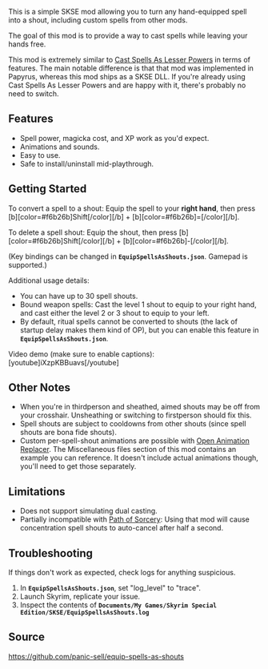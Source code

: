 This is a simple SKSE mod allowing you to turn any hand-equipped spell into a shout, including custom spells from other mods.

The goal of this mod is to provide a way to cast spells while leaving your hands free.

This mod is extremely similar to [Cast Spells As Lesser Powers](https://www.nexusmods.com/skyrimspecialedition/mods/65398) in terms of features. The main notable difference is that that mod was implemented in Papyrus, whereas this mod ships as a SKSE DLL. If you're already using Cast Spells As Lesser Powers and are happy with it, there's probably no need to switch.


## **Features**

- Spell power, magicka cost, and XP work as you'd expect.
- Animations and sounds.
- Easy to use.
- Safe to install/uninstall mid-playthrough.


## **Getting Started**

To convert a spell to a shout: Equip the spell to your **right hand**, then press [b][color=#f6b26b]Shift[/color][/b] + [b][color=#f6b26b]=[/color][/b].

To delete a spell shout: Equip the shout, then press [b][color=#f6b26b]Shift[/color][/b] + [b][color=#f6b26b]-[/color][/b].

(Key bindings can be changed in **`EquipSpellsAsShouts.json`**. Gamepad is supported.)

Additional usage details:
- You can have up to 30 spell shouts.
- Bound weapon spells: Cast the level 1 shout to equip to your right hand, and cast either the level 2 or 3 shout to equip to your left.
- By default, ritual spells cannot be converted to shouts (the lack of startup delay makes them kind of OP), but you can enable this feature in **`EquipSpellsAsShouts.json`**.

Video demo (make sure to enable captions):
[youtube]iXzpKBBuavs[/youtube]


## **Other Notes**

- When you're in thirdperson and sheathed, aimed shouts may be off from your crosshair. Unsheathing or switching to firstperson should fix this.
- Spell shouts are subject to cooldowns from other shouts (since spell shouts are bona fide shouts).
- Custom per-spell-shout animations are possible with [Open Animation Replacer](https://www.nexusmods.com/skyrimspecialedition/mods/92109). The Miscellaneous files section of this mod contains an example you can reference. It doesn't include actual animations though, you'll need to get those separately.


## **Limitations**

- Does not support simulating dual casting.
- Partially incompatible with [Path of Sorcery](https://www.nexusmods.com/skyrimspecialedition/mods/6660): Using that mod will cause concentration spell shouts to auto-cancel after half a second.


## **Troubleshooting**

If things don't work as expected, check logs for anything suspicious.
1. In **`EquipSpellsAsShouts.json`**, set "log_level" to "trace".
1. Launch Skyrim, replicate your issue.
1. Inspect the contents of **`Documents/My Games/Skyrim Special Edition/SKSE/EquipSpellsAsShouts.log`**


## **Source**

https://github.com/panic-sell/equip-spells-as-shouts
